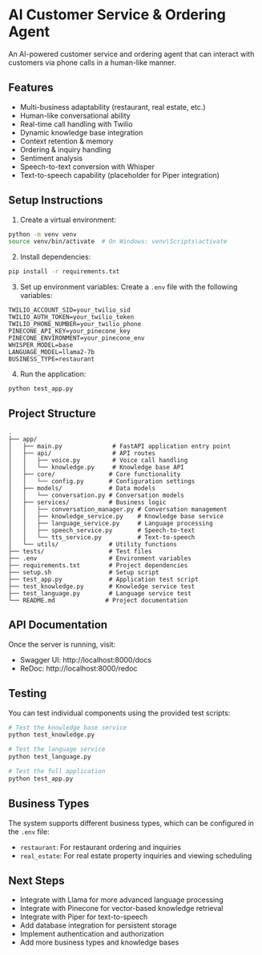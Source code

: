 # AI Customer Service & Ordering Agent

An AI-powered customer service and ordering agent that can interact with customers via phone calls in a human-like manner.

## Features

- Multi-business adaptability (restaurant, real estate, etc.)
- Human-like conversational ability
- Real-time call handling with Twilio
- Dynamic knowledge base integration
- Context retention & memory
- Ordering & inquiry handling
- Sentiment analysis
- Speech-to-text conversion with Whisper
- Text-to-speech capability (placeholder for Piper integration)

## Setup Instructions

1. Create a virtual environment:
```bash
python -m venv venv
source venv/bin/activate  # On Windows: venv\Scripts\activate
```

2. Install dependencies:
```bash
pip install -r requirements.txt
```

3. Set up environment variables:
Create a `.env` file with the following variables:
```
TWILIO_ACCOUNT_SID=your_twilio_sid
TWILIO_AUTH_TOKEN=your_twilio_token
TWILIO_PHONE_NUMBER=your_twilio_phone
PINECONE_API_KEY=your_pinecone_key
PINECONE_ENVIRONMENT=your_pinecone_env
WHISPER_MODEL=base
LANGUAGE_MODEL=llama2-7b
BUSINESS_TYPE=restaurant
```

4. Run the application:
```bash
python test_app.py
```

## Project Structure

```
.
├── app/
│   ├── main.py              # FastAPI application entry point
│   ├── api/                 # API routes
│   │   ├── voice.py         # Voice call handling
│   │   └── knowledge.py     # Knowledge base API
│   ├── core/               # Core functionality
│   │   └── config.py       # Configuration settings
│   ├── models/             # Data models
│   │   └── conversation.py # Conversation models
│   ├── services/           # Business logic
│   │   ├── conversation_manager.py # Conversation management
│   │   ├── knowledge_service.py    # Knowledge base service
│   │   ├── language_service.py     # Language processing
│   │   ├── speech_service.py       # Speech-to-text
│   │   └── tts_service.py          # Text-to-speech
│   └── utils/              # Utility functions
├── tests/                  # Test files
├── .env                    # Environment variables
├── requirements.txt        # Project dependencies
├── setup.sh                # Setup script
├── test_app.py             # Application test script
├── test_knowledge.py       # Knowledge service test
├── test_language.py        # Language service test
└── README.md              # Project documentation
```

## API Documentation

Once the server is running, visit:
- Swagger UI: http://localhost:8000/docs
- ReDoc: http://localhost:8000/redoc

## Testing

You can test individual components using the provided test scripts:

```bash
# Test the knowledge base service
python test_knowledge.py

# Test the language service
python test_language.py

# Test the full application
python test_app.py
```

## Business Types

The system supports different business types, which can be configured in the `.env` file:

- `restaurant`: For restaurant ordering and inquiries
- `real_estate`: For real estate property inquiries and viewing scheduling

## Next Steps

- Integrate with Llama for more advanced language processing
- Integrate with Pinecone for vector-based knowledge retrieval
- Integrate with Piper for text-to-speech
- Add database integration for persistent storage
- Implement authentication and authorization
- Add more business types and knowledge bases 